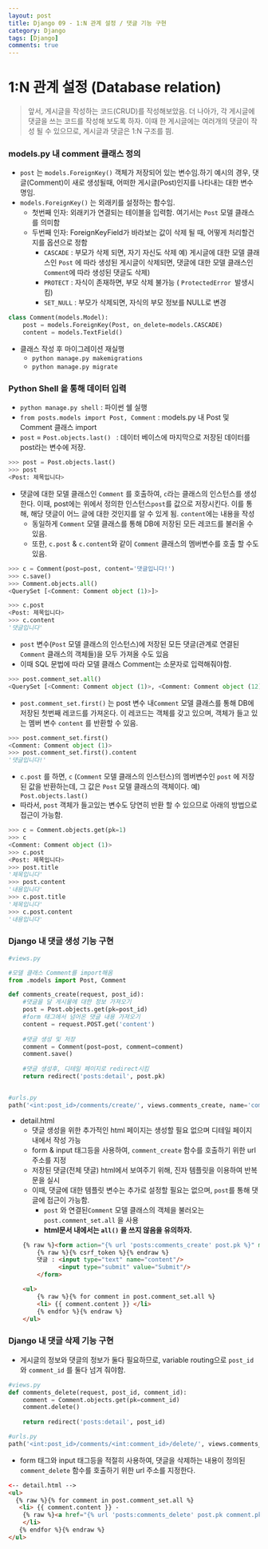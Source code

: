 ```yaml
---
layout: post
title: Django 09 - 1:N 관계 설정 / 댓글 기능 구현
category: Django
tags: [Django]
comments: true
---
```






# 1:N 관계 설정 (Database relation)

> 앞서, 게시글을 작성하는 코드(CRUD)를 작성해보았음.  더 나아가, 각 게시글에 댓글을 쓰는 코드를 작성해 보도록 하자. 이때 한 게시글에는 여러개의 댓글이 작성 될 수 있으므로, 게시글과 댓글은 1:N 구조를 띔.

### models.py 내 comment 클래스 정의

- `post` 는 `models.ForeignKey()`  객체가  저장되어 있는 변수임.하기 예시의 경우, 댓글(Comment)이 새로 생성될때, 어떠한 게시글(Post)인지를 나타내는 대한 변수 명임.
- `models.ForeignKey()` 는 외래키를 설정하는 함수임. 
  - 첫번째 인자: 외래키가 연결되는 테이블을 입력함. 여기서는 `Post` 모델 클래스를 의미함
  - 두번째 인자: ForeignKeyField가 바라보는 값이 삭제 될 때, 어떻게 처리할건지를 옵션으로 정함
    - `CASCADE` : 부모가 삭제 되면, 자기 자신도 삭제
      예) 게시글에 대한 모델 클래스인 `Post` 에 따라 생성된 게시글이 삭제되면, 댓글에 대한 모델 클래스인 `Comment`에 따라 생성된 댓글도 삭제)
    - `PROTECT` : 자식이 존재하면, 부모 삭제 불가능 ( `ProtectedError `발생시킴)
    - `SET_NULL` : 부모가 삭제되면, 자식의 부모 정보를 NULL로 변경 

```python
class Comment(models.Model):
    post = models.ForeignKey(Post, on_delete=models.CASCADE)
    content = models.TextField()
```

- 클래스 작성 후 마이그레이션 재실행
  - `python manage.py makemigrations`
  - `python manage.py migrate`

### Python Shell 을 통해 데이터 입력

- `python manage.py shell` : 파이썬 쉘 실행
- `from posts.models import Post, Comment` : models.py 내 Post 및 Comment 클래스 import
- `post` = `Post.objects.last() `  : 데이터 베이스에 마지막으로 저장된 데이터를 post라는 변수에 저장.

```python
>>> post = Post.objects.last()
>>> post
<Post: 제목입니다>
```



- 댓글에 대한 모델 클래스인 `Comment` 를 호출하여, `c`라는 클래스의 인스턴스를 생성한다. 이때, post에는 위에서 정의한 인스턴스`post`를 값으로 저장시킨다. 이를 통해, 해당 댓글이 어느 글에 대한 것인지를 알 수 있게 됨. `content`에는 내용을 작성
  - 동일하게 `Comment` 모델 클래스를 통해 DB에 저장된 모든 레코드를 불러올 수 있음.
  - 또한, `c.post`  & `c.content`와 같이 `Comment` 클래스의 멤버변수를 호출 할 수도 있음.

```python
>>> c = Comment(post=post, content='댓글입니다!')
>>> c.save()
>>> Comment.objects.all()
<QuerySet [<Comment: Comment object (1)>]>

>>> c.post
<Post: 제목입니다>
>>> c.content
'댓글입니다'
```

- `post` 변수(`Post` 모델 클래스의 인스턴스)에 저장된 모든 댓글(관계로 연결된 `Comment` 클래스의 객체들)을 모두 가져올 수도 있음
- 이때 SQL 문법에 따라 모델 클래스 Comment는 소문자로 입력해줘야함.

```python
>>> post.comment_set.all()
<QuerySet [<Comment: Comment object (1)>, <Comment: Comment object (12)>]>
```

- `post.comment_set.first()` 는 post 변수 내`Comment` 모델 클래스를 통해 DB에 저장된 첫번째 레코드를 가져온다. 이 레코드는 객체를 갖고 있으며,  객체가 들고 있는 멤버 변수 `content` 를 반환할 수 있음.

```python
>>> post.comment_set.first()
<Comment: Comment object (1)>
>>> post.comment_set.first().content
'댓글입니다!'
```

- `c.post` 를 하면, `c` (`Comment` 모델 클래스의 인스턴스)의  멤버변수인 `post` 에 저장된 값을 반환하는데, 그 값은 `Post` 모델 클래스의 객체이다. 예) `Post.objects.last()` 
- 따라서, `post` 객체가 들고있는 변수도 당연히 반환 할 수 있으므로 아래의 방법으로 접근이 가능함.

```python
>>> c = Comment.objects.get(pk=1)
>>> c
<Comment: Comment object (1)>
>>> c.post
<Post: 제목입니다>
>>> post.title
'제목입니다'
>>> post.content
'내용입니다'
>>> c.post.title
'제목입니다'
>>> c.post.content
'내용입니다'
```



### Django 내 댓글 생성 기능 구현

```python
#views.py

#모델 클래스 Comment를 import해옴
from .models import Post, Comment

def comments_create(request, post_id):
    #댓글을 달 게시물에 대한 정보 가져오기
    post = Post.objects.get(pk=post_id)
    #form 태그에서 넘어온 댓글 내용 가져오기
    content = request.POST.get('content')
 
    #댓글 생성 및 저장 
    comment = Comment(post=post, comment=comment)
    comment.save()
    
    #댓글 생성후, 디테일 페이지로 redirect시킴
    return redirect('posts:detail', post.pk)


#urls.py
path('<int:post_id>/comments/create/', views.comments_create, name='comments_create'),
```

- detail.html
  - 댓글 생성을 위한 추가적인 html 페이지는 생성할 필요 없으며 디테일 페이지 내에서 작성 가능
  - form & input 태그등을 사용하여, `comment_create` 함수를 호출하기 위한 url 주소를 지정
  - 저장된 댓글(전체 댓글) html에서 보여주기 위해, 진자 템플릿을 이용하여 반복문을 실시
  - 이때, 댓글에 대한 템플릿 변수는 추가로 설정할 필요는 없으며, `post`를 통해 댓글에 접근이 가능함.
    - `post` 와 연결된`Comment` 모델 클래스의 객체을 불러오는 `post.comment_set.all` 을 사용
    - **html문서 내에서는 `all()` 을 쓰지 않음을 유의하자.** 

```html
	{% raw %}<form action="{% url 'posts:comments_create' post.pk %}" method="post">{% endraw %}
        {% raw %}{% csrf_token %}{% endraw %}
        댓글 : <input type="text" name="content"/>
        	  <input type="submit" value="Submit"/>
    	</form>

    <ul>
        {% raw %}{% for comment in post.comment_set.all %}
        <li> {{ comment.content }} </li>
        {% endfor %}{% endraw %}
    </ul>
```



### Django 내 댓글 삭제 기능 구현

- 게시글의 정보와 댓글의 정보가 둘다 필요하므로, variable routing으로  `post_id` 와 `comment_id` 를 둘다 넘겨 줘야함. 
```python
#views.py
def comments_delete(request, post_id, comment_id):
    comment = Comment.objects.get(pk=comment_id)
    comment.delete()
    
    return redirect('posts:detail', post_id)

#urls.py
path('<int:post_id>/comments/<int:comment_id>/delete/', views.comments_delete, name='comments_delete'),
```



- form 태그와 input 태그등을 적절히 사용하여, 댓글을 삭제하는 내용이 정의된  `comment_delete` 함수를 호출하기 위한 url 주소를 지정한다.
```html
<-- detail.html -->    
<ul>
  {% raw %}{% for comment in post.comment_set.all %}
   <li> {{ comment.content }} - 
    {% raw %}<a href="{% url 'posts:comments_delete' post.pk comment.pk %}">Delete</a>{% endraw %}
    </li>
   {% endfor %}{% endraw %}
</ul>
```

